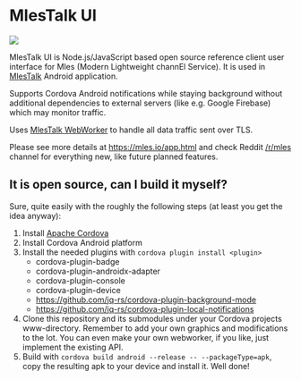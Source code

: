 # MlesTalk UI

![](mlestalk_login.gif)

MlesTalk UI is Node.js/JavaScript based open source reference client user interface for Mles (Modern Lightweight channEl Service). It is used in [MlesTalk](https://play.google.com/store/apps/details?id=io.mles.mlestalk) Android application.

Supports Cordova Android notifications while staying background without additional dependencies to external servers (like e.g. Google Firebase) which may monitor traffic.

Uses [MlesTalk WebWorker](https://github.com/jq-rs/mlestalk-webworker) to handle all data traffic sent over TLS.

Please see more details at https://mles.io/app.html and check Reddit [/r/mles](https://www.reddit.com/r/mles/) channel for everything new, like future planned features.

## It is open source, can I build it myself?

Sure, quite easily with the roughly the following steps (at least you get the idea anyway):
 1. Install [Apache Cordova](https://cordova.apache.org/)
 2. Install Cordova Android platform
 3. Install the needed plugins with ```cordova plugin install <plugin>```
     * cordova-plugin-badge
     * cordova-plugin-androidx-adapter
     * cordova-plugin-console
     * cordova-plugin-device
     * https://github.com/jq-rs/cordova-plugin-background-mode
     * https://github.com/jq-rs/cordova-plugin-local-notifications
 4. Clone this repository and its submodules under your Cordova projects www-directory. Remember to add your own graphics and modifications to the lot. You can even make your own webworker, if you like, just implement the existing API.
 5. Build with ```cordova build android --release -- --packageType=apk```, copy the resulting apk to your device and install it. Well done!
 

